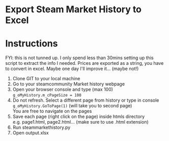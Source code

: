 # Export Steam Market History to Excel
# Instructions

FYI: this is not tunned up. 
I only spend less than 30mins setting up this script to extract the info I needed. 
Prices are exported as a string, you have to convert in excel.
Maybe one day I'll improve it... (maybe not!)

1. Clone GIT to your local machine
2. Go to your steamcommunity Market history webpage
3. Open your browser console and type (max 100)  
   `g_oMyHistory.m_cPageSize = 100`
4. Do not refresh. Select a different page from history or type in console  
   `g_oMyHistory.GoToPage(1)` (will take you to second page)  
    You are free to navigate on the pages
5. Save each page (right click on the page) inside htmls directory  
    e.g. page1.html, page2.html... (make sure to use .html extension)
6. Run steammarkethistory.py
7. Open output.xlsx